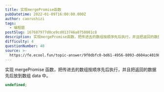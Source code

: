 ```yaml
---
title: 实现mergePromise函数
pubDatetime: 2022-01-09T16:00:00.000Z
author: caorushizi
tags:
  - 编程题
postSlug: 167687977d0ce9cd013746a8758081c8
description: 实现mergePromise函数，把传进去的数组按顺序先后执行，并且把返回的数据先后放到数组data中。```typescriptundefined```
difficulty: 4
questionNumber: 48
source: >-
  https://fe.ecool.fun/topic-answer/9f0dbfc0-bd61-4956-8093-d604ac401983?orderBy=updateTime&order=desc&tagId=26
---
```


实现 mergePromise 函数，把传进去的数组按顺序先后执行，并且把返回的数据先后放到数组 data 中。

```typescript
undefined;
```

